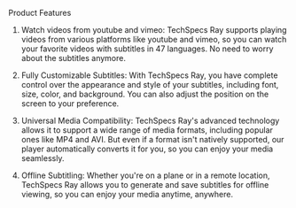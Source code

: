 Product Features

1. Watch videos from youtube and vimeo: TechSpecs Ray supports playing videos from various platforms like youtube and vimeo, so you can watch your favorite videos with subtitles in 47 languages. No need to worry about the subtitles anymore.

2. Fully Customizable Subtitles:
With TechSpecs Ray, you have complete control over the appearance and style of your subtitles, including font, size, color, and background. You can also adjust the position on the screen to your preference.

3. Universal Media Compatibility:
TechSpecs Ray's advanced technology allows it to support a wide range of media formats, including popular ones like MP4 and AVI. But even if a format isn't natively supported, our player automatically converts it for you, so you can enjoy your media seamlessly.

4. Offline Subtitling:
Whether you're on a plane or in a remote location, TechSpecs Ray allows you to generate and save subtitles for offline viewing, so you can enjoy your media anytime, anywhere.